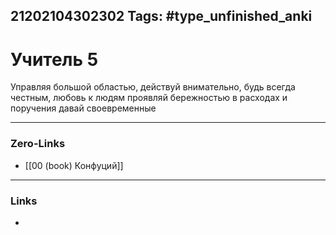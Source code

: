 21202104302302
Tags: #type_unfinished_anki 
---
# Учитель 5

Управляя большой областью, действуй внимательно, будь всегда честным, любовь к людям проявляй бережностью в расходах и поручения давай своевременные

---
### Zero-Links
- [[00 (book) Конфуций]]
---
### Links
-